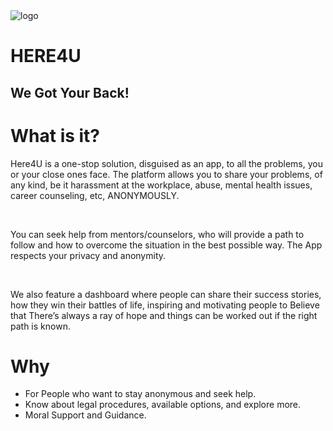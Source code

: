 <img src="https://github.com/ipsitasatapathy/here4u/blob/master/assets/logo.png" alt="logo">
<h1>HERE4U</h1>

<h2>We Got Your Back!</h2>

<h1>What is it?</h1>
  <p> Here4U is a one-stop solution, disguised as an app, to all the problems, you or your close ones face. The platform allows you to share your problems, of any kind, be it harassment at the workplace, abuse, mental health issues, career counseling, etc, ANONYMOUSLY. </p>
  <br>
 <p> You can seek help from mentors/counselors, who will provide a path to follow and how to overcome the situation in the best possible way. The App respects your privacy and anonymity. </p>
  <br>
<p>We also feature a dashboard where people can share their success stories, how they win their battles of life, inspiring and motivating people to Believe that There’s always a ray of hope and things can be worked out if the right path is known.
  </p>
 
 <h1>Why</h1>
 <ul>
  <li>For People who want to stay anonymous and seek help.</li>
  <li>Know about legal procedures, available options, and explore more.</li>
  <li>Moral Support and Guidance.</li>
 </ul>



